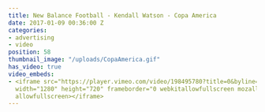 ```yaml
---
title: New Balance Football - Kendall Watson - Copa America
date: 2017-01-09 00:36:00 Z
categories:
- advertising
- video
position: 58
thumbnail_image: "/uploads/CopaAmerica.gif"
has_video: true
video_embeds:
- <iframe src="https://player.vimeo.com/video/198495780?title=0&byline=0&portrait=0"
  width="1280" height="720" frameborder="0 webkitallowfullscreen mozallowfullscreen
  allowfullscreen></iframe>
---
```


